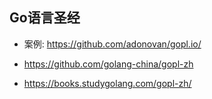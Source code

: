 ## Go语言圣经
* 案例: https://github.com/adonovan/gopl.io/

* https://github.com/golang-china/gopl-zh

* https://books.studygolang.com/gopl-zh/